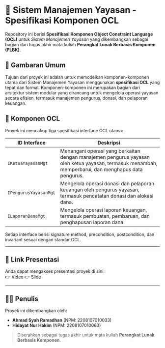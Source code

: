 # 🏢 Sistem Manajemen Yayasan - Spesifikasi Komponen OCL

Repository ini berisi **Spesifikasi Komponen Object Constraint Language (OCL)** untuk *Sistem Manajemen Yayasan* yang dikembangkan sebagai bagian dari tugas akhir mata kuliah **Perangkat Lunak Berbasis Komponen (PLBK)**.

## 📌 Gambaran Umum

Tujuan dari proyek ini adalah untuk memodelkan komponen-komponen utama dari Sistem Manajemen Yayasan menggunakan **spesifikasi OCL** yang tepat dan formal. Komponen-komponen ini merupakan bagian dari arsitektur sistem modular yang dirancang untuk mengelola operasi yayasan secara efisien, termasuk manajemen pengurus, donasi, dan pelaporan keuangan.

## 🧩 Komponen OCL

Proyek ini mencakup tiga spesifikasi interface OCL utama:

| ID Interface          | Deskripsi                                |
|-----------------------|--------------------------------------------|
| `IKetuaYayasanMgt`    | Menangani operasi yang berkaitan dengan manajemen pengurus yayasan oleh ketua yayasan, termasuk menambah, memperbarui, dan menghapus data pengurus. |
| `IPengurusYayasanMgt` | Mengelola operasi donasi dan pelaporan keuangan oleh pengurus yayasan, termasuk pencatatan donasi dan alokasi dana. |
| `ILaporanDanaMgt`     | Mengelola operasi laporan keuangan, termasuk pembuatan, pembaruan, dan penghapusan laporan dana. |

Setiap interface berisi signature method, precondition, postcondition, dan invariant sesuai dengan standar OCL.

---

## 🎥 Link Presentasi

Anda dapat mengakses presentasi proyek di sini:  
👉 [Video](https://youtu.be/oar_JJEry0c?feature=shared)
👉 [Slide](https://www.canva.com/design/DAGo4frD1EE/fDdNVYJ_HnpYoQ_71EoDVw/edit?utm_content=DAGo4frD1EE&utm_campaign=designshare&utm_medium=link2&utm_source=sharebutton)

---

## 👨‍💻 Penulis

Proyek ini dikembangkan oleh:

- **Ahmad Syah Ramadhan** (NPM: 2208107010033)  
- **Hidayat Nur Hakim** (NPM: 2208107010063)

> Diserahkan sebagai tugas akhir untuk mata kuliah **Perangkat Lunak Berbasis Komponen**.
